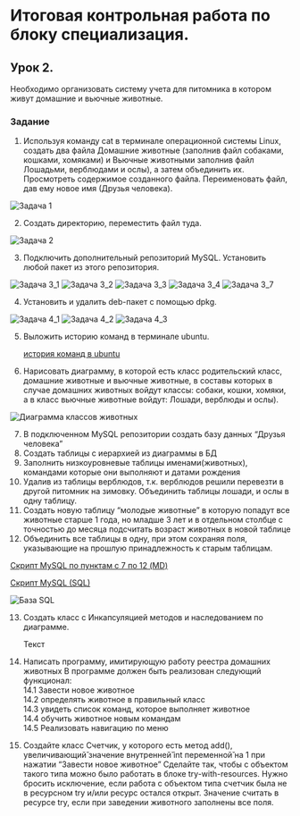 # Итоговая контрольная работа по блоку специализация.

## Урок 2.  

Необходимо организовать систему учета для питомника в котором живут
домашние и вьючные животные.

### Задание
1. Используя команду cat в терминале операционной системы Linux, создать
   два файла Домашние животные (заполнив файл собаками, кошками,
   хомяками) и Вьючные животными заполнив файл Лошадьми, верблюдами и
   ослы), а затем объединить их. Просмотреть содержимое созданного файла.
   Переименовать файл, дав ему новое имя (Друзья человека).

![Задача 1](./Task1/images/1.jpg)

2. Создать директорию, переместить файл туда.

![Задача 2](./Task1/images/2.jpg)

3. Подключить дополнительный репозиторий MySQL. Установить любой пакет
   из этого репозитория.

![Задача 3_1](./Task1/images/3_1.jpg)
![Задача 3_2](./Task1/images/3_2.jpg)
![Задача 3_3](./Task1/images/3_3.jpg)
![Задача 3_4](./Task1/images/3_4.jpg)
![Задача 3_7](./Task1/images/3_7.jpg)

4. Установить и удалить deb-пакет с помощью dpkg.

![Задача 4_1](./Task1/images/4_1.jpg)
![Задача 4_2](./Task1/images/4_2.jpg)
![Задача 4_3](./Task1/images/4_3.jpg)

5. Выложить историю команд в терминале ubuntu.   

   [история команд в ubuntu](./Task1/history-commands.md)   


6. Нарисовать диаграмму, в которой есть класс родительский класс, домашние
   животные и вьючные животные, в составы которых в случае домашних
   животных войдут классы: собаки, кошки, хомяки, а в класс вьючные животные
   войдут: Лошади, верблюды и ослы).

![Диаграмма классов животных](./Task1/Диаграмма.jpg)

7. В подключенном MySQL репозитории создать базу данных “Друзья
   человека”
8. Создать таблицы с иерархией из диаграммы в БД
9. Заполнить низкоуровневые таблицы именами(животных), командами
   которые они выполняют и датами рождения
10. Удалив из таблицы верблюдов, т.к. верблюдов решили перевезти в другой
    питомник на зимовку. Объединить таблицы лошади, и ослы в одну таблицу.
11. Создать новую таблицу “молодые животные” в которую попадут все
    животные старше 1 года, но младше 3 лет и в отдельном столбце с точностью
    до месяца подсчитать возраст животных в новой таблице
12. Объединить все таблицы в одну, при этом сохраняя поля, указывающие на
    прошлую принадлежность к старым таблицам.

[Скрипт MySQL по пунктам с 7 по 12 (MD)](./Task1/sql.md)

[Скрипт MySQL (SQL)](./Task1/sql.md)


![База SQL](./Task1/database.jpg)

13. Создать класс с Инкапсуляцией методов и наследованием по диаграмме.

    Текст


14. Написать программу, имитирующую работу реестра домашних животных
    В программе должен быть реализован следующий функционал:    
    14.1 Завести новое животное    
    14.2 определять животное в правильный класс    
    14.3 увидеть список команд, которое выполняет животное    
    14.4 обучить животное новым командам    
    14.5 Реализовать навигацию по меню
15. Создайте класс Счетчик, у которого есть метод add(), увеличивающий̆
    значение внутренней̆ int переменной̆ на 1 при нажатии “Завести новое
    животное” Сделайте так, чтобы с объектом такого типа можно было работать в
    блоке try-with-resources. Нужно бросить исключение, если работа с объектом
    типа счетчик была не в ресурсном try и/или ресурс остался открыт. Значение
    считать в ресурсе try, если при заведении животного заполнены все поля.
     